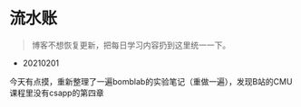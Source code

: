 # 流水账

> 博客不想恢复更新，把每日学习内容扔到这里统一一下。

- 20210201

今天有点摸，重新整理了一遍bomblab的实验笔记（重做一遍），发现B站的CMU课程里没有csapp的第四章